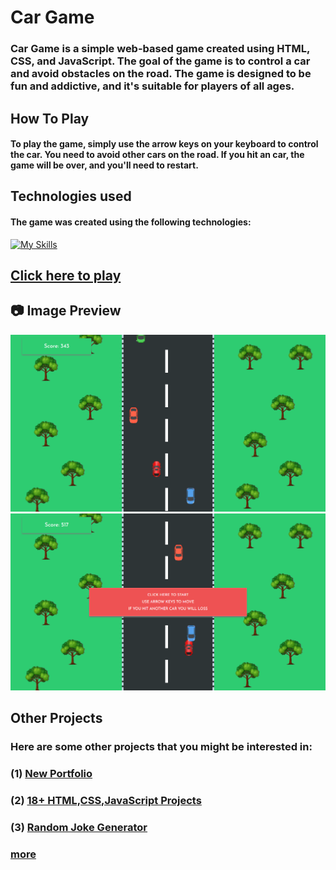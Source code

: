 # Car Game

### Car Game is a simple web-based game created using HTML, CSS, and JavaScript. The goal of the game is to control a car and avoid obstacles on the road. The game is designed to be fun and addictive, and it's suitable for players of all ages.

## How To Play
#### To play the game, simply use the arrow keys on your keyboard to control the car. You need to avoid other cars on the road. If you hit an car, the game will be over, and you'll need to restart.

## Technologies used
#### The game was created using the following technologies:
[![My Skills](https://skillicons.dev/icons?i=html,css,javascript&perline=3)]([https://skillicons.dev](https://github.com/Sahil-Atahar/Car-Game))

## [Click here to play](https://sahil-atahar.github.io/Car-Game/)

## :camera: Image Preview
<img src="./images/preview1.png" alt="preview1">
<img src="./images/preview2.png" alt="preview2">

## Other Projects
### Here are some other projects that you might be interested in:
### (1) [New Portfolio](https://github.com/Sahil-Atahar/newportfolio)
### (2) [18+ HTML,CSS,JavaScript Projects](https://github.com/Sahil-Atahar/HTML-CSS-JavaScript)
### (3) [Random Joke Generator](https://github.com/Sahil-Atahar/Random-Joke-Generator)
### [more](https://github.com/Sahil-Atahar)
